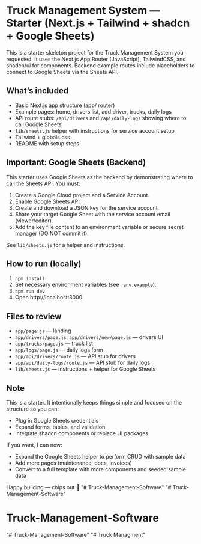# Truck Management System — Starter (Next.js + Tailwind + shadcn + Google Sheets)

This is a starter skeleton project for the Truck Management System you requested.
It uses the Next.js App Router (JavaScript), TailwindCSS, and shadcn/ui for components.
Backend example routes include placeholders to connect to Google Sheets via the Sheets API.

## What’s included
- Basic Next.js app structure (app/ router)
- Example pages: home, drivers list, add driver, trucks, daily logs
- API route stubs: `/api/drivers` and `/api/daily-logs` showing where to call Google Sheets
- `lib/sheets.js` helper with instructions for service account setup
- Tailwind + globals.css
- README with setup steps

## Important: Google Sheets (Backend)
This starter uses Google Sheets as the backend by demonstrating where to call the Sheets API.
You must:
1. Create a Google Cloud project and a Service Account.
2. Enable Google Sheets API.
3. Create and download a JSON key for the service account.
4. Share your target Google Sheet with the service account email (viewer/editor).
5. Add the key file content to an environment variable or secure secret manager (DO NOT commit it).

See `lib/sheets.js` for a helper and instructions.

## How to run (locally)
1. `npm install`
2. Set necessary environment variables (see `.env.example`).
3. `npm run dev`
4. Open http://localhost:3000

## Files to review
- `app/page.js` — landing
- `app/drivers/page.js`, `app/drivers/new/page.js` — drivers UI
- `app/trucks/page.js` — truck list
- `app/logs/page.js` — daily logs form
- `app/api/drivers/route.js` — API stub for drivers
- `app/api/daily-logs/route.js` — API stub for daily logs
- `lib/sheets.js` — instructions + helper for Google Sheets

## Note
This is a starter. It intentionally keeps things simple and focused on the structure so you can:
- Plug in Google Sheets credentials
- Expand forms, tables, and validation
- Integrate shadcn components or replace UI packages

If you want, I can now:
- Expand the Google Sheets helper to perform CRUD with sample data
- Add more pages (maintenance, docs, invoices)
- Convert to a full template with more components and seeded sample data

Happy building — chips out 🍟
"# Truck-Management-Software" 
"# Truck-Management-Software" 
# Truck-Management-Software 
"# Truck-Management-Software" 
"# Truck Managment"
